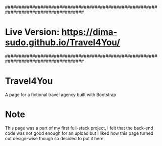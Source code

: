 #####################################################################################
# Live Version: https://dima-sudo.github.io/Travel4You/ #
#####################################################################################

# Travel4You
A page for a fictional travel agency built with Bootstrap


# Note
This page was a part of my first full-stack project, I felt that the back-end code was not good enough for an upload but
I liked how this page turned out design-wise though so decided to put it here.
